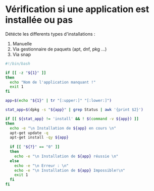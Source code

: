 # Vérification si une application est installée ou pas
Détécte les differents types d'installations :
1. Manuelle
2. Via gestionnaire de paquets (apt, dnf, pkg ...)
3. Via snap

```bash
#!/bin/bash

if [[ -z "${1}" ]]
then
  echo "Nom de l'application manquant !"
  exit 1
fi

app=$(echo "${1}" | tr "[:upper:]" "[:lower:]")

stat_app=$(dpkg -s "${app}" | grep Status | awk '{print $2}')

if [[ ${stat_app} != 'install' && ! $(command -v ${app}) ]]
then
  echo -e "\n Installation de ${app} en cours \n"
  apt-get update -q
  apt-get install -qy ${app}
  
  if [[ "${?}" == "0" ]]
  then
    echo -e "\n Installation de ${app} réussie \n"
  else
    echo -e "\n Erreur : \n"
    echo -e "\n Installation de ${app} Impossible!\n"
    exit 1
  fi
fi
```
